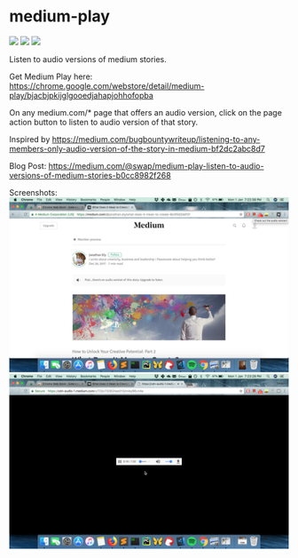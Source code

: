 # medium-play

![](https://img.shields.io/chrome-web-store/v/bjacbjpkijglgooedjahapjohhofopba.svg) ![](https://img.shields.io/chrome-web-store/rating/bjacbjpkijglgooedjahapjohhofopba.svg?maxAge=2592000) ![](https://img.shields.io/chrome-web-store/users/bjacbjpkijglgooedjahapjohhofopba.svg?maxAge=2592000)

Listen to audio versions of medium stories.

Get Medium Play here: https://chrome.google.com/webstore/detail/medium-play/bjacbjpkijglgooedjahapjohhofopba

On any medium.com/* page that offers an audio version, click on the page action button to listen to audio version of that story.

Inspired by https://medium.com/bugbountywriteup/listening-to-any-members-only-audio-version-of-the-story-in-medium-bf2dc2abc8d7

Blog Post: https://medium.com/@swap/medium-play-listen-to-audio-versions-of-medium-stories-b0cc8982f268

Screenshots:
![](medium-play-1.png)
![](medium-play-2.png)
